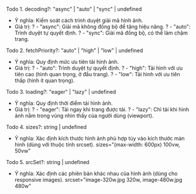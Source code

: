 Todo 1. decoding?: "async" | "auto" | "sync" | undefined

* Ý nghĩa: Kiểm soát cách trình duyệt giải mã hình ảnh.
* Giá trị:
    ? - "async": Giải mã không đồng bộ để tăng hiệu năng.
    ? - "auto": Trình duyệt tự quyết định.
    ? - "sync": Giải mã đồng bộ, có thể làm chậm trang.

Todo 2. fetchPriority?: "auto" | "high" | "low" | undefined
* Ý nghĩa: Quy định mức ưu tiên tải hình ảnh.
* Giá trị:
    ? - "auto": Trình duyệt tự quyết định.
    ? - "high": Tải hình với ưu tiên cao (hình quan trọng, ở đầu trang).
    ? - "low": Tải hình với ưu tiên thấp (hình ít quan trọng).

Todo 3. loading?: "eager" | "lazy" | undefined    
* Ý nghĩa: Quy định thời điểm tải hình ảnh.
* Giá trị:
    ? - "eager": Tải ngay khi trang được tải.
    ? - "lazy": Chỉ tải khi hình ảnh nằm trong vùng nhìn thấy của người dùng (viewport).

Todo 4. sizes?: string | undefined
* Ý nghĩa: Xác định kích thước hình ảnh phù hợp tùy vào kích thước màn hình (dùng với thuộc tính srcset).
sizes="(max-width: 600px) 100vw, 50vw"

Todo 5. srcSet?: string | undefined
* Ý nghĩa: Xác định các phiên bản khác nhau của hình ảnh (dùng cho responsive images).
srcset="image-320w.jpg 320w, image-480w.jpg 480w"
